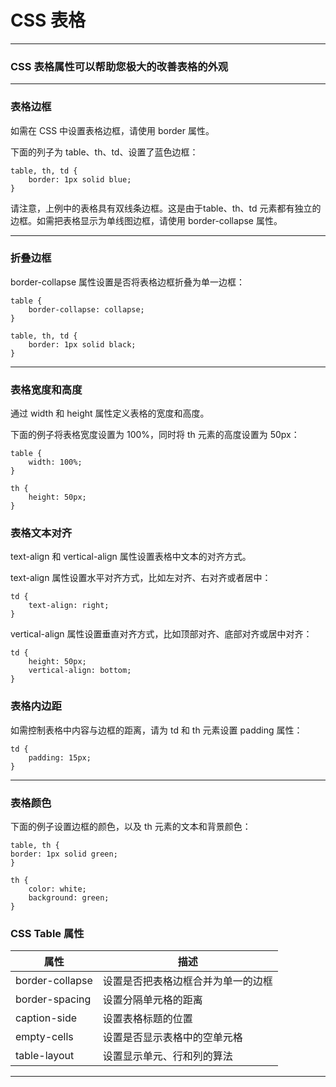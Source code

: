 # CSS 表格

---

### CSS 表格属性可以帮助您极大的改善表格的外观

---

### 表格边框

如需在 CSS 中设置表格边框，请使用 border 属性。

下面的列子为 table、th、td、设置了蓝色边框：

```
table, th, td {
    border: 1px solid blue;
}
```

请注意，上例中的表格具有双线条边框。这是由于table、th、td 元素都有独立的边框。如需把表格显示为单线图边框，请使用 border-collapse 属性。

---

### 折叠边框

border-collapse 属性设置是否将表格边框折叠为单一边框：

```
table {
    border-collapse: collapse;
}

table, th, td {
    border: 1px solid black;
}
```

---

### 表格宽度和高度

通过 width 和 height 属性定义表格的宽度和高度。

下面的例子将表格宽度设置为 100%，同时将 th 元素的高度设置为 50px：

```
table {
    width: 100%;
}

th {
    height: 50px;
}
```

### 表格文本对齐

text-align 和 vertical-align 属性设置表格中文本的对齐方式。

text-align 属性设置水平对齐方式，比如左对齐、右对齐或者居中：

```
td {
    text-align: right;
}
```

vertical-align 属性设置垂直对齐方式，比如顶部对齐、底部对齐或居中对齐：

```
td {
    height: 50px;
    vertical-align: bottom;
}
```

### 表格内边距

如需控制表格中内容与边框的距离，请为 td 和 th 元素设置 padding 属性：

```
td {
    padding: 15px;
}
```

---

### 表格颜色

下面的例子设置边框的颜色，以及 th 元素的文本和背景颜色：

```
table, th {
border: 1px solid green;
}

th {
    color: white;
    background: green;
}
```

### CSS Table 属性

| 属性 | 描述
|------|-----
| border-collapse | 设置是否把表格边框合并为单一的边框
| border-spacing | 设置分隔单元格的距离
| caption-side | 设置表格标题的位置
| empty-cells | 设置是否显示表格中的空单元格
| table-layout | 设置显示单元、行和列的算法

---
